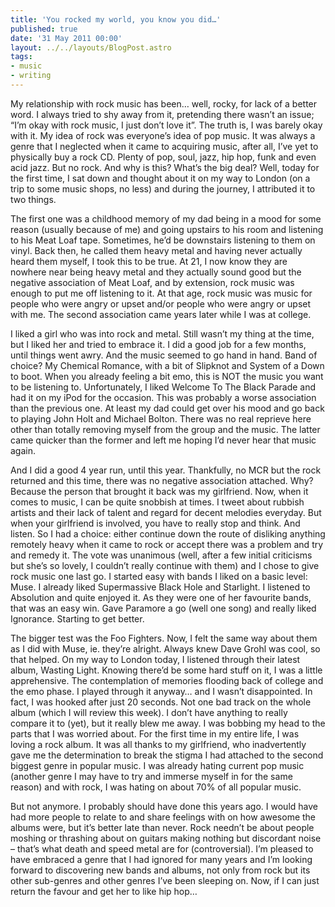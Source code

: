 ```yaml
---
title: 'You rocked my world, you know you did…'
published: true
date: '31 May 2011 00:00'
layout: ../../layouts/BlogPost.astro
tags:
- music
- writing
---
```


My relationship with rock music has been… well, rocky, for lack of a better word. I always tried to shy away from it, pretending there wasn’t an issue; “I’m okay with rock music, I just don’t love it”. The truth is, I was barely okay with it. My idea of rock was everyone’s idea of pop music. It was always a genre that I neglected when it came to acquiring music, after all, I’ve yet to physically buy a rock CD. Plenty of pop, soul, jazz, hip hop, funk and even acid jazz. But no rock. And why is this? What’s the big deal? Well, today for the first time, I sat down and thought about it on my way to London (on a trip to some music shops, no less) and during the journey, I attributed it to two things.

The first one was a childhood memory of my dad being in a mood for some reason (usually because of me) and going upstairs to his room and listening to his Meat Loaf tape. Sometimes, he’d be downstairs listening to them on vinyl. Back then, he called them heavy metal and having never actually heard them myself, I took this to be true. At 21, I now know they are nowhere near being heavy metal and they actually sound good but the negative association of Meat Loaf, and by extension, rock music was enough to put me off listening to it. At that age, rock music was music for people who were angry or upset and/or people who were angry or upset with me. The second association came years later while I was at college.

I liked a girl who was into rock and metal. Still wasn’t my thing at the time, but I liked her and tried to embrace it. I did a good job for a few months, until things went awry. And the music seemed to go hand in hand. Band of choice? My Chemical Romance, with a bit of Slipknot and System of a Down to boot. When you already feeling a bit emo, this is NOT the music you want to be listening to. Unfortunately, I liked Welcome To The Black Parade and had it on my iPod for the occasion. This was probably a worse association than the previous one. At least my dad could get over his mood and go back to playing John Holt and Michael Bolton. There was no real reprieve here other than totally removing myself from the group and the music. The latter came quicker than the former and left me hoping I’d never hear that music again.

And I did a good 4 year run, until this year. Thankfully, no MCR but the rock returned and this time, there was no negative association attached. Why? Because the person that brought it back was my girlfriend. Now, when it comes to music, I can be quite snobbish at times. I tweet about rubbish artists and their lack of talent and regard for decent melodies everyday. But when your girlfriend is involved, you have to really stop and think. And listen. So I had a choice: either continue down the route of disliking anything remotely heavy when it came to rock or accept there was a problem and try and remedy it. The vote was unanimous (well, after a few initial criticisms but she’s so lovely, I couldn’t really continue with them) and I chose to give rock music one last go. I started easy with bands I liked on a basic level: Muse. I already liked Supermassive Black Hole and Starlight. I listened to Absolution and quite enjoyed it. As they were one of her favourite bands, that was an easy win. Gave Paramore a go (well one song) and really liked Ignorance. Starting to get better.

The bigger test was the Foo Fighters. Now, I felt the same way about them as I did with Muse, ie. they’re alright. Always knew Dave Grohl was cool, so that helped. On my way to London today, I listened through their latest album, Wasting Light. Knowing there’d be some hard stuff on it, I was a little apprehensive. The contemplation of memories flooding back of college and the emo phase. I played through it anyway… and I wasn’t disappointed. In fact, I was hooked after just 20 seconds. Not one bad track on the whole album (which I will review this week). I don’t have anything to really compare it to (yet), but it really blew me away. I was bobbing my head to the parts that I was worried about. For the first time in my entire life, I was loving a rock album. It was all thanks to my girlfriend, who inadvertently gave me the determination to break the stigma I had attached to the second biggest genre in popular music. I was already hating current pop music (another genre I may have to try and immerse myself in for the same reason) and with rock, I was hating on about 70% of all popular music.

But not anymore. I probably should have done this years ago. I would have had more people to relate to and share feelings with on how awesome the albums were, but it’s better late than never. Rock needn’t be about people moshing or thrashing about on guitars making nothing but discordant noise – that’s what death and speed metal are for (controversial). I’m pleased to have embraced a genre that I had ignored for many years and I’m looking forward to discovering new bands and albums, not only from rock but its other sub-genres and other genres I’ve been sleeping on. Now, if I can just return the favour and get her to like hip hop…